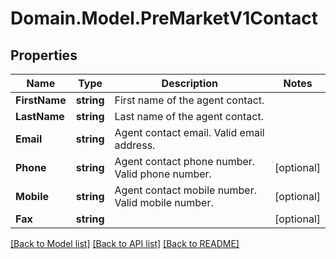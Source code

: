 # Domain.Model.PreMarketV1Contact
## Properties

Name | Type | Description | Notes
------------ | ------------- | ------------- | -------------
**FirstName** | **string** | First name of the agent contact. | 
**LastName** | **string** | Last name of the agent contact. | 
**Email** | **string** | Agent contact email. Valid email address. | 
**Phone** | **string** | Agent contact phone number. Valid phone number. | [optional] 
**Mobile** | **string** | Agent contact mobile number. Valid mobile number. | [optional] 
**Fax** | **string** |  | [optional] 

[[Back to Model list]](../README.md#documentation-for-models) [[Back to API list]](../README.md#documentation-for-api-endpoints) [[Back to README]](../README.md)

